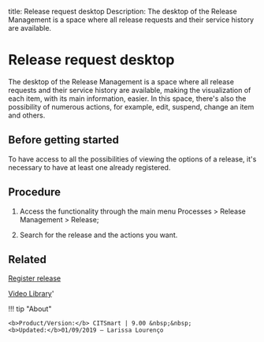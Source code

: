 title: Release request desktop
Description: The desktop of the Release Management is a space where all release requests and their service history are available.
# Release request desktop
The desktop of the Release Management is a space where all release requests and their service history are available, making the visualization of each item, with its main information, easier. In this space, there's also the possibility of numerous actions, for example, edit, suspend, change an item and others.

Before getting started
--------------------------

To have access to all the possibilities of viewing the options of a release,
it's necessary to have at least one already registered.

Procedure
-------------

1.  Access the functionality through the main menu Processes \> Release
    Management \> Release;

2.  Search for the release and the actions you want.  

Related
-----------

[Register release](/en-us/citsmart-platform-8/processes/release/use/register-release-request.html)

<i class='fa fa-youtube-play  fa-2x' style='color:#97ce17;vertical-align: middle;'> </i> [Video Library](https://www.youtube.com/playlist?list=PLB5qK2uzf2RMA1W1Js4-lPEDUDUJJ_rUa)'

!!! tip "About"

    <b>Product/Version:</b> CITSmart | 9.00 &nbsp;&nbsp;
    <b>Updated:</b>01/09/2019 – Larissa Lourenço
